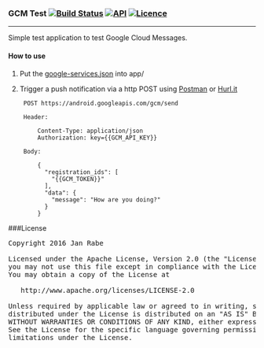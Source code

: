 ### GCM Test [![Build Status](https://travis-ci.org/kibotu/GCM-Android.svg?branch=master)](https://travis-ci.org/kibotu/GCM-Android)  [![API](https://img.shields.io/badge/API-15%2B-brightgreen.svg?style=flat)](https://android-arsenal.com/api?level=15) [![Licence](https://img.shields.io/badge/licence-Apache-blue.svg)](https://raw.githubusercontent.com/kibotu/GCM-Android/LICENSE)
-----------


Simple test application to test Google Cloud Messages.

#### How to use

1. Put the [google-services.json](https://developers.google.com/mobile/add?platform=android&cntapi=gcm) into app/ 

2. Trigger a push notification via a http POST using [Postman](https://chrome.google.com/webstore/detail/postman/fhbjgbiflinjbdggehcddcbncdddomop?hl=en) or [Hurl.it](http://www.Hurl.it)
    
        POST https://android.googleapis.com/gcm/send
        
        Header:
        
            Content-Type: application/json
            Authorization: key={{GCM_API_KEY}} 
        
        Body:
        
            {
              "registration_ids": [
                "{{GCM_TOKEN}}"
              ],
              "data": {
                "message": "How are you doing?"
              }
            }
            
               
###License
<pre>
Copyright 2016 Jan Rabe

Licensed under the Apache License, Version 2.0 (the "License");
you may not use this file except in compliance with the License.
You may obtain a copy of the License at

   http://www.apache.org/licenses/LICENSE-2.0

Unless required by applicable law or agreed to in writing, software
distributed under the License is distributed on an "AS IS" BASIS,
WITHOUT WARRANTIES OR CONDITIONS OF ANY KIND, either express or implied.
See the License for the specific language governing permissions and
limitations under the License.
</pre>
